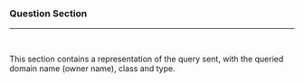 ### Question Section
---
<br/>

This section contains a representation of the query sent, with the queried domain name (owner name), class and type.
